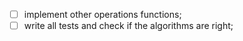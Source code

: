 - [ ] implement other operations functions;
- [ ] write all tests and check if the algorithms are right;
